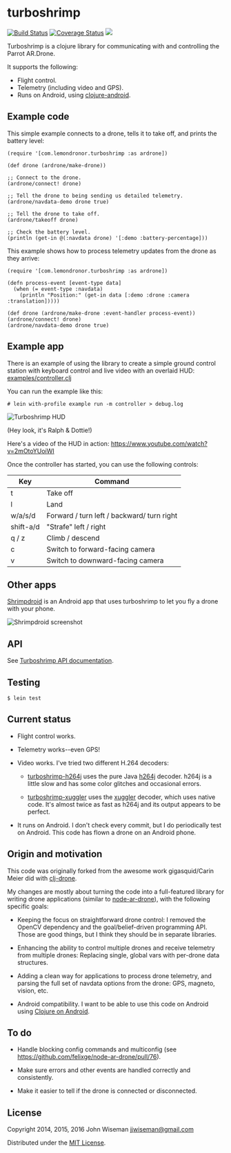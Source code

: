 # turboshrimp

[![Build Status](https://travis-ci.org/wiseman/turboshrimp.png?branch=master)](https://travis-ci.org/wiseman/turboshrimp) [![Coverage Status](https://coveralls.io/repos/wiseman/turboshrimp/badge.png?branch=master)](https://coveralls.io/r/wiseman/turboshrimp?branch=master)
[![](https://www.codeship.io/projects/bf2c2bd0-d1cb-0131-603c-5af570721319/status?branch=master)](https://www.codeship.io/projects/bf2c2bd0-d1cb-0131-603c-5af570721319/status?branch=master)

Turboshrimp is a clojure library for communicating with and
controlling the Parrot AR.Drone.

It supports the following:

* Flight control.
* Telemetry (including video and GPS).
* Runs on Android, using [clojure-android](http://clojure-android.info/).


## Example code

This simple example connects to a drone, tells it to take off, and
prints the battery level:

```
(require '[com.lemondronor.turboshrimp :as ardrone])

(def drone (ardrone/make-drone))

;; Connect to the drone.
(ardrone/connect! drone)

;; Tell the drone to being sending us detailed telemetry.
(ardrone/navdata-demo drone true)

;; Tell the drone to take off.
(ardrone/takeoff drone)

;; Check the battery level.
(println (get-in @(:navdata drone) '[:demo :battery-percentage]))
```

This example shows how to process telemetry updates from the drone as
they arrive:

```
(require '[com.lemondronor.turboshrimp :as ardrone])

(defn process-event [event-type data]
  (when (= event-type :navdata)
    (println "Position:" (get-in data [:demo :drone :camera :translation]))))

(def drone (ardrone/make-drone :event-handler process-event))
(ardrone/connect! drone)
(ardrone/navdata-demo drone true)
```

## Example app

There is an example of using the library to create a simple ground
control station with keyboard control and live video with an overlaid
HUD:
[examples/controller.clj](https://github.com/wiseman/turboshrimp/blob/master/examples/controller.clj)

You can run the example like this:
```
# lein with-profile example run -m controller > debug.log
```

![Turboshrimp HUD](/media/screenshots/turboshrimp-hud.jpg?raw=true "Turboshrimp HUD")

(Hey look, it's Ralph & Dottie!)

Here's a video of the HUD in action: https://www.youtube.com/watch?v=2mOtoYUoiWI

Once the controller has started, you can use the following controls:

Key       | Command
----------|--------
t         | Take off
l         | Land
w/a/s/d   | Forward / turn left / backward/ turn right
shift-a/d |"Strafe" left / right
q / z     | Climb / descend
c         | Switch to forward-facing camera
v         | Switch to downward-facing camera


## Other apps

[Shrimpdroid](https://github.com/wiseman/shrimpdroid) is an Android
app that uses turboshrimp to let you fly a drone with your phone.

![Shrimpdroid screenshot](/media/screenshots/shrimpdroid.png?raw=true)

## API

See
[Turboshrimp API documentation](http://wiseman.github.io/turboshrimp/).


## Testing

```
$ lein test
```


## Current status

  * Flight control works.

  * Telemetry works--even GPS!

  * Video works.  I've tried two different H.264 decoders:

      * [turboshrimp-h264j](https://github.com/wiseman/turboshrimp-h264j)
        uses the pure Java [h264j](https://code.google.com/p/h264j/)
        decoder.  h264j is a little slow and has some color glitches
        and occasional errors.

      * [turboshrimp-xuggler](https://github.com/wiseman/turboshrimp-xuggler)
        uses the [xuggler](http://www.xuggle.com/xuggler) decoder,
        which uses native code.  It's almost twice as fast as h264j
        and its output appears to be perfect.

  * It runs on Android.  I don't check every commit, but I do
    periodically test on Android.  This code has flown a drone on an
    Android phone.


## Origin and motivation

This code was originally forked from the awesome work gigasquid/Carin
Meier did with [clj-drone](https://github.com/gigasquid/clj-drone).

My changes are mostly about turning the code into a full-featured
library for writing drone applications (similar to
[node-ar-drone](https://github.com/felixge/node-ar-drone)), with the
following specific goals:

  * Keeping the focus on straightforward drone control: I removed the
    OpenCV dependency and the goal/belief-driven programming API.
    Those are good things, but I think they should be in separate
    libraries.

  * Enhancing the ability to control multiple drones and receive
    telemetry from multiple drones: Replacing single, global vars with
    per-drone data structures.

  * Adding a clean way for applications to process drone telemetry,
    and parsing the full set of navdata options from the drone: GPS,
    magneto, vision, etc.

  * Android compatibility.  I want to be able to use this code on
    Android using [Clojure on Android](http://clojure-android.info/).


## To do

* Handle blocking config commands and multiconfig (see
  https://github.com/felixge/node-ar-drone/pull/76).

* Make sure errors and other events are handled correctly and
  consistently.

* Make it easier to tell if the drone is connected or disconnected.




## License

Copyright 2014, 2015, 2016 John Wiseman jjwiseman@gmail.com

Distributed under the [MIT License](http://opensource.org/licenses/MIT).
